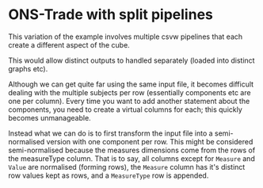 # ONS-Trade with split pipelines

This variation of the example involves multiple csvw pipelines that each create a different aspect of the cube.

This would allow distinct outputs to handled separately (loaded into distinct graphs etc).

Although we can get quite far using the same input file, it becomes difficult dealing with the multiple subjects per row (essentially components etc are one per column). Every time you want to add another statement about the components, you need to create a virtual columns for each; this quickly becomes unmanageable.

Instead what we can do is to first transform the input file into a semi-normalised version with one component per row. This might be considered semi-normalised because the measures dimensions come from the rows of the measureType column. That is to say, all columns except for `Measure` and `Value` are normalised (forming rows), the `Measure` column has it's distinct row values kept as rows, and a `MeasureType` row is appended.
